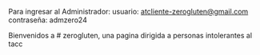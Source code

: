Para ingresar al Administrador: usuario: atcliente-zerogluten@gmail.com contraseña: admzero24

Bienvenidos a # zerogluten, una pagina dirigida a personas intolerantes al tacc
